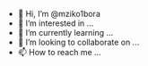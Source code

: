 - 👋 Hi, I’m @mziko1bora
- 👀 I’m interested in ...
- 🌱 I’m currently learning ...
- 💞️ I’m looking to collaborate on ...
- 📫 How to reach me ...

<!---
mziko1bora/mziko1bora is a ✨ special ✨ repository because its `README.md` (this file) appears on your GitHub profile.
You can click the Preview link to take a look at your changes.
--->
